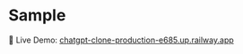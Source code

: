 # Sample

🚀 Live Demo: [chatgpt-clone-production-e685.up.railway.app](https://chatgpt-clone-production-e685.up.railway.app/)
